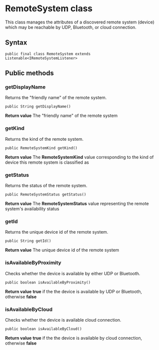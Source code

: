 # RemoteSystem class
This class manages the attributes of a discovered remote system (device) which may be reachable by UDP, Bluetooth, or cloud connection.

## Syntax
`public final class RemoteSystem extends Listenable<IRemoteSystemListener>`

## Public methods

### getDisplayName
Returns the "friendly name" of the remote system.

`public String getDisplayName()`

**Return value**
The "friendly name" of the remote system
   
### getKind
Returns the kind of the remote system.

`public RemoteSystemKind getKind()`

**Return value**
The **RemoteSystemKind** value corresponding to the kind of device this remote system is classified as

### getStatus
Returns the status of the remote system.

`public RemoteSystemStatus getStatus()`

**Return value**
The **RemoteSystemStatus** value representing the remote system's availability status

### getId
Returns the unique device id of the remote system.

`public String getId()`

**Return value**
The unique device id of the remote system

### isAvailableByProximity
Checks whether the device is available by either UDP or Bluetooth.

`public boolean isAvailableByProximity()`

**Return value**
**true** if the the device is available by UDP or Bluetooth, otherwise **false**

### isAvailableByCloud
Checks whether the device is available cloud connection.

`public boolean isAvailableByCloud()`

**Return value**
**true** if the the device is available by cloud connection, otherwise **false**
